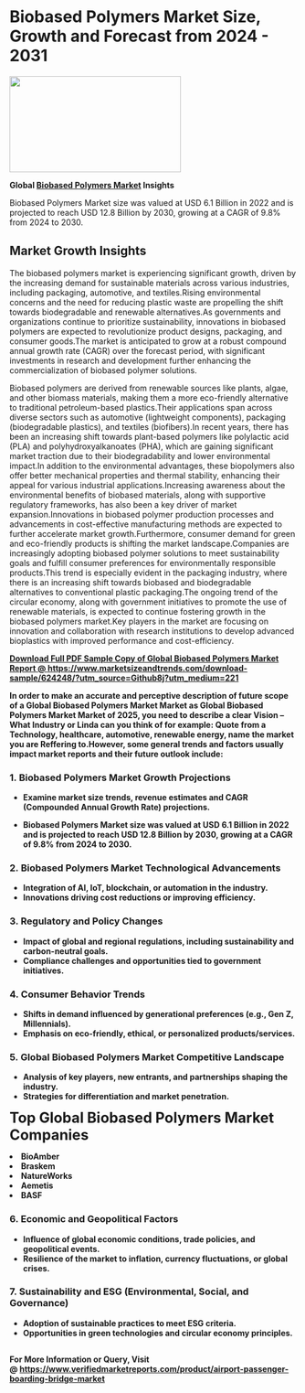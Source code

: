 <H1>Biobased Polymers Market Size, Growth and Forecast from 2024 - 2031</H1><img class="aligncenter size-medium wp-image-584254" src="https://thirdeyenews.in/wp-content/uploads/2024/09/Global-Market-Research-300x168.jpeg" alt="" width="300" height="168" /><p><strong>Global&nbsp;<a href="https://www.marketsizeandtrends.com/download-sample/624248/?utm_source=Github8j?utm_medium=221">Biobased Polymers Market</a> Insights</strong></p><p>Biobased Polymers Market size was valued at USD 6.1 Billion in 2022 and is projected to reach USD 12.8 Billion by 2030, growing at a CAGR of 9.8% from 2024 to 2030.</p><p><h2>Market Growth Insights</h2> <p>The biobased polymers market is experiencing significant growth, driven by the increasing demand for sustainable materials across various industries, including packaging, automotive, and textiles.Rising environmental concerns and the need for reducing plastic waste are propelling the shift towards biodegradable and renewable alternatives.As governments and organizations continue to prioritize sustainability, innovations in biobased polymers are expected to revolutionize product designs, packaging, and consumer goods.The market is anticipated to grow at a robust compound annual growth rate (CAGR) over the forecast period, with significant investments in research and development further enhancing the commercialization of biobased polymer solutions.</p> <p><strong><a href="#"></a></strong></p> <p>Biobased polymers are derived from renewable sources like plants, algae, and other biomass materials, making them a more eco-friendly alternative to traditional petroleum-based plastics.Their applications span across diverse sectors such as automotive (lightweight components), packaging (biodegradable plastics), and textiles (biofibers).In recent years, there has been an increasing shift towards plant-based polymers like polylactic acid (PLA) and polyhydroxyalkanoates (PHA), which are gaining significant market traction due to their biodegradability and lower environmental impact.In addition to the environmental advantages, these biopolymers also offer better mechanical properties and thermal stability, enhancing their appeal for various industrial applications.Increasing awareness about the environmental benefits of biobased materials, along with supportive regulatory frameworks, has also been a key driver of market expansion.Innovations in biobased polymer production processes and advancements in cost-effective manufacturing methods are expected to further accelerate market growth.Furthermore, consumer demand for green and eco-friendly products is shifting the market landscape.Companies are increasingly adopting biobased polymer solutions to meet sustainability goals and fulfill consumer preferences for environmentally responsible products.This trend is especially evident in the packaging industry, where there is an increasing shift towards biobased and biodegradable alternatives to conventional plastic packaging.The ongoing trend of the circular economy, along with government initiatives to promote the use of renewable materials, is expected to continue fostering growth in the biobased polymers market.Key players in the market are focusing on innovation and collaboration with research institutions to develop advanced bioplastics with improved performance and cost-efficiency.</p> <p><strong><a href="#"></p><p><span class=""><strong>Download Full PDF Sample Copy of Global Biobased Polymers Market Report</strong> @ <a href="https://www.marketsizeandtrends.com/download-sample/624248/?utm_source=Github8j?utm_medium=221" target="_blank">https://www.marketsizeandtrends.com/download-sample/624248/?utm_source=Github8j?utm_medium=221</a></span></p><p>In order to make an accurate and perceptive description of future scope of a Global&nbsp;Biobased Polymers Market Market as Global&nbsp;Biobased Polymers Market Market of 2025, you need to describe a clear Vision &ndash; What Industry or Linda can you think of for example: Quote from a Technology, healthcare, automotive, renewable energy, name the market you are Reffering to.However, some general trends and factors usually impact market reports and their future outlook include:</p><h3>1.&nbsp;<strong>Biobased Polymers Market Growth Projections</strong></h3><ul><li>Examine market size trends, revenue estimates and CAGR (Compounded Annual Growth Rate) projections.</li><li><p>Biobased Polymers Market size was valued at USD 6.1 Billion in 2022 and is projected to reach USD 12.8 Billion by 2030, growing at a CAGR of 9.8% from 2024 to 2030.</p></li></ul><h3>2.&nbsp;<strong>Biobased Polymers Market Technological Advancements</strong></h3><ul><li>Integration of AI, IoT, blockchain, or automation in the industry.</li><li>Innovations driving cost reductions or improving efficiency.</li></ul><h3>3.&nbsp;<strong>Regulatory and Policy Changes</strong></h3><ul><li>Impact of global and regional regulations, including sustainability and carbon-neutral goals.</li><li>Compliance challenges and opportunities tied to government initiatives.</li></ul><h3>4.&nbsp;<strong>Consumer Behavior Trends</strong></h3><ul><li>Shifts in demand influenced by generational preferences (e.g., Gen Z, Millennials).</li><li>Emphasis on eco-friendly, ethical, or personalized products/services.</li></ul><h3>5.&nbsp;<strong>Global Biobased Polymers Market Competitive Landscape</strong></h3><ul><li>Analysis of key players, new entrants, and partnerships shaping the industry.</li><li>Strategies for differentiation and market penetration.</li></ul><p data-pm-slice="1 1 []"><span style="color: inherit; font-family: inherit; font-size: 25px;">Top Global Biobased Polymers Market Companies</span></p><div class="" data-test-id=""><p><li>BioAmber</li><li> Braskem</li><li> NatureWorks</li><li> Aemetis</li><li> BASF</li></p></div><h3>6.&nbsp;<strong>Economic and Geopolitical Factors</strong></h3><ul><li>Influence of global economic conditions, trade policies, and geopolitical events.</li><li>Resilience of the market to inflation, currency fluctuations, or global crises.</li></ul><h3>7.&nbsp;<strong>Sustainability and ESG (Environmental, Social, and Governance)</strong></h3><ul><li>Adoption of sustainable practices to meet ESG criteria.</li><li>Opportunities in green technologies and circular economy principles.</li></ul><h2><strong style="font-size: 14px;">For More Information or Query, Visit @&nbsp;</strong><a style="background-color: #ffffff; font-size: 14px;" href="https://www.marketsizeandtrends.com/report/biobased-polymers-market/" target="_blank">https://www.verifiedmarketreports.com/product/airport-passenger-boarding-bridge-market</a></h2>